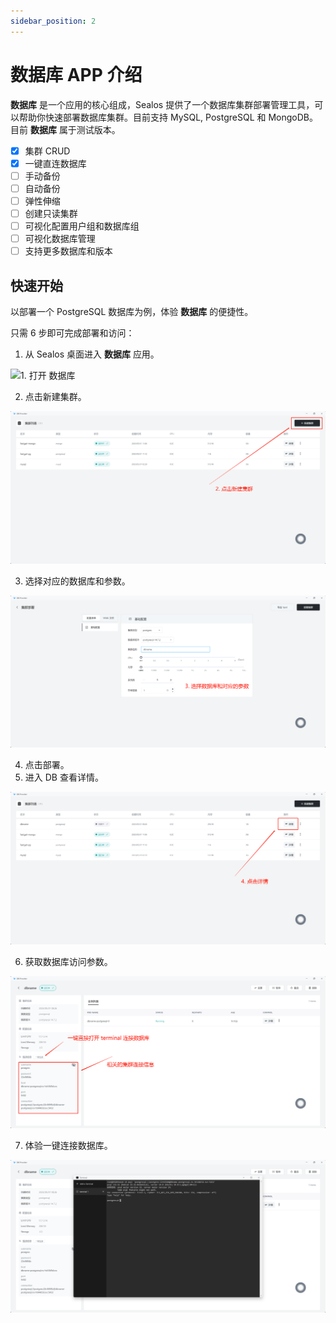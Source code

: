 ```yaml
---
sidebar_position: 2
---
```


# 数据库 APP 介绍

**数据库** 是一个应用的核心组成，Sealos 提供了一个数据库集群部署管理工具，可以帮助你快速部署数据库集群。目前支持 MySQL, PostgreSQL 和 MongoDB。目前 **数据库** 属于测试版本。

- [x] 集群 CRUD
- [x] 一键直连数据库
- [ ] 手动备份
- [ ] 自动备份
- [ ] 弹性伸缩
- [ ] 创建只读集群
- [ ] 可视化配置用户组和数据库组
- [ ] 可视化数据库管理
- [ ] 支持更多数据库和版本

## 快速开始

以部署一个 PostgreSQL 数据库为例，体验 **数据库** 的便捷性。

只需 6 步即可完成部署和访问：

1. 从 Sealos 桌面进入 **数据库** 应用。

![1. 打开 **数据库**](./imgs/db1.png)

2. 点击新建集群。

![2. 新建集群](./imgs/db2.png)

3. 选择对应的数据库和参数。

![3. 选择对应的数据库和参数](./imgs/db3.png)

4. 点击部署。
5. 进入 DB 查看详情。

![4. 进入 DB 详情](./imgs/db4.png)

6. 获取数据库访问参数。

![5. 获取数据库访问参数](./imgs/db5.png)

7. 体验一键连接数据库。

![pg 数据库连接](./imgs/db6.png)
